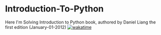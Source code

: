 # Introduction-To-Python
Here I'm Solving Introduction to Python book, authored by Daniel Liang the first edition (January-01-2012)
<a href="https://wakatime.com/badge/user/018eec1d-b157-419d-b129-8c91883e085e/project/fd23a694-53a2-4c4c-bf59-08ea149b608d"><img src="https://wakatime.com/badge/user/018eec1d-b157-419d-b129-8c91883e085e/project/fd23a694-53a2-4c4c-bf59-08ea149b608d.svg" alt="wakatime"></a>
